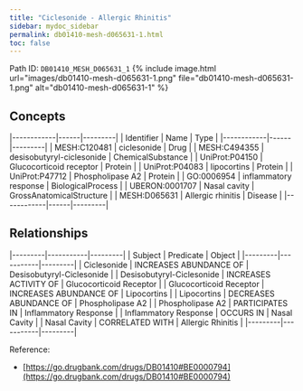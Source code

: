 ```yaml
---
title: "Ciclesonide - Allergic Rhinitis"
sidebar: mydoc_sidebar
permalink: db01410-mesh-d065631-1.html
toc: false 
---
```



Path ID: `DB01410_MESH_D065631_1`
{% include image.html url="images/db01410-mesh-d065631-1.png" file="db01410-mesh-d065631-1.png" alt="db01410-mesh-d065631-1" %}

## Concepts

|------------|------|---------|
| Identifier | Name | Type    |
|------------|------|---------|
| MESH:C120481 | ciclesonide | Drug |
| MESH:C494355 | desisobutyryl-ciclesonide | ChemicalSubstance |
| UniProt:P04150 | Glucocorticoid receptor | Protein |
| UniProt:P04083 | lipocortins | Protein |
| UniProt:P47712 | Phospholipase A2 | Protein |
| GO:0006954 | inflammatory response | BiologicalProcess |
| UBERON:0001707 | Nasal cavity | GrossAnatomicalStructure |
| MESH:D065631 | Allergic rhinitis | Disease |
|------------|------|---------|

## Relationships

|---------|-----------|---------|
| Subject | Predicate | Object  |
|---------|-----------|---------|
| Ciclesonide | INCREASES ABUNDANCE OF | Desisobutyryl-Ciclesonide |
| Desisobutyryl-Ciclesonide | INCREASES ACTIVITY OF | Glucocorticoid Receptor |
| Glucocorticoid Receptor | INCREASES ABUNDANCE OF | Lipocortins |
| Lipocortins | DECREASES ABUNDANCE OF | Phospholipase A2 |
| Phospholipase A2 | PARTICIPATES IN | Inflammatory Response |
| Inflammatory Response | OCCURS IN | Nasal Cavity |
| Nasal Cavity | CORRELATED WITH | Allergic Rhinitis |
|---------|-----------|---------|

Reference: 
  - [https://go.drugbank.com/drugs/DB01410#BE0000794](https://go.drugbank.com/drugs/DB01410#BE0000794)
